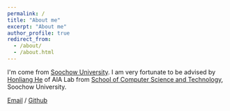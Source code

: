 ```yaml
---
permalink: /
title: "About me"
excerpt: "About me"
author_profile: true
redirect_from: 
  - /about/
  - /about.html
---
```


I'm come from [Soochow University](https://www.suda.edu.cn/).   ​I am very fortunate to be advised by [Honliang He](https://scst.suda.edu.cn/4c/b2/c11250a543922/page.htm) of AIA Lab from [School of Computer Science and Technology](https://scst.suda.edu.cn/main.htm), Soochow University.   

​[Email](20244227065@stu.suda.edu.cn) / [Github](https://1275468127.github.io/Hanbin-huang.github.io/)
